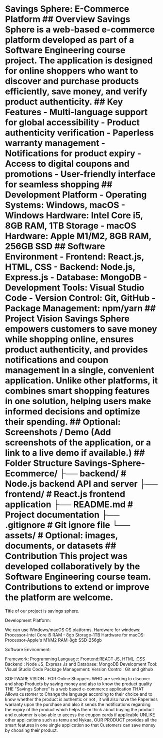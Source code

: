 # Savings Sphere: E-Commerce Platform ## Overview Savings Sphere is a web-based e-commerce platform developed as part of a Software Engineering course project. The application is designed for online shoppers who want to discover and purchase products efficiently, save money, and verify product authenticity. ## Key Features - Multi-language support for global accessibility - Product authenticity verification - Paperless warranty management - Notifications for product expiry - Access to digital coupons and promotions - User-friendly interface for seamless shopping ## Development Platform - **Operating Systems:** Windows, macOS - **Windows Hardware:** Intel Core i5, 8GB RAM, 1TB Storage - **macOS Hardware:** Apple M1/M2, 8GB RAM, 256GB SSD ## Software Environment - **Frontend:** React.js, HTML, CSS - **Backend:** Node.js, Express.js - **Database:** MongoDB - **Development Tools:** Visual Studio Code - **Version Control:** Git, GitHub - **Package Management:** npm/yarn ## Project Vision Savings Sphere empowers customers to save money while shopping online, ensures product authenticity, and provides notifications and coupon management in a single, convenient application. Unlike other platforms, it combines smart shopping features in one solution, helping users make informed decisions and optimize their spending. ## Optional: Screenshots / Demo (Add screenshots of the application, or a link to a live demo if available.) ## Folder Structure Savings-Sphere-Ecommerce/ ├── backend/ # Node.js backend API and server ├── frontend/ # React.js frontend application ├── README.md # Project documentation ├── .gitignore # Git ignore file └── assets/ # Optional: images, documents, or datasets ## Contribution This project was developed collaboratively by the Software Engineering course team. Contributions to extend or improve the platform are welcome.

Title of our project is savings sphere.

Development Platform:

We can use Windows/macOS OS platforms. Hardware for windows: Processor-Intel Core i5 RAM - 8gb Storage-1TB Hardware for macOS: Processor-Apple's M1/M2 RAM-8gb SSD-256gb

Software Environment:

Framework: 
Programming Language: 
Frontend:REACT JS, HTML ,CSS
Backend : Node JS, Express Js and Database: MongoDB
Development Tool: Visual Studio Code Package Management: Version Control: Git and github

SOFTWARE VISION :  FOR Online Shoppers WHO are seeking to discover and shop Products by saving money and also to know the product quality THE "Savings Sphere" is a web based e-commerce application THAT Allows customer to Change the language according to their choice and to know whether the product is authentic or not , it will also have the Paperless warranty upon the purchase and also it sends the notifications regarding the expiry of the product which helps them think about buying the product and customer is also able to access the coupon cards if applicable UNLIKE other applications such as temu and Nykaa, OUR PRODUCT provides all the smart features in one single application so that Customers can save money by choosing their product.
